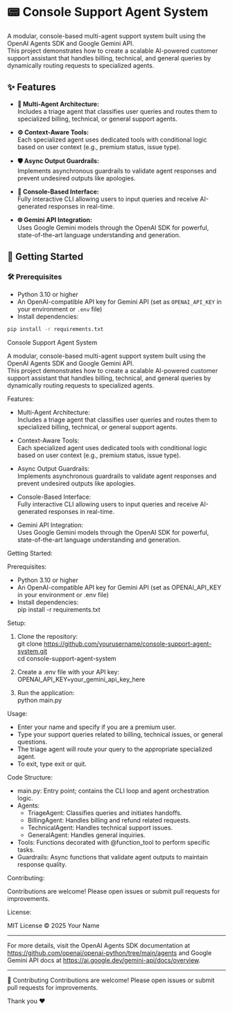 # 📟 Console Support Agent System

A modular, console-based multi-agent support system built using the OpenAI Agents SDK and Google Gemini API.  
This project demonstrates how to create a scalable AI-powered customer support assistant that handles billing, technical, and general queries by dynamically routing requests to specialized agents.

## ✨ Features

- **🤖 Multi-Agent Architecture:**  
  Includes a triage agent that classifies user queries and routes them to specialized billing, technical, or general support agents.

- **⚙️ Context-Aware Tools:**  
  Each specialized agent uses dedicated tools with conditional logic based on user context (e.g., premium status, issue type).

- **🛡 Async Output Guardrails:**  
  Implements asynchronous guardrails to validate agent responses and prevent undesired outputs like apologies.

- **💬 Console-Based Interface:**  
  Fully interactive CLI allowing users to input queries and receive AI-generated responses in real-time.

- **🌐 Gemini API Integration:**  
  Uses Google Gemini models through the OpenAI SDK for powerful, state-of-the-art language understanding and generation.

## 🚀 Getting Started

### 🛠 Prerequisites

- Python 3.10 or higher  
- An OpenAI-compatible API key for Gemini API (set as `OPENAI_API_KEY` in your environment or `.env` file)  
- Install dependencies:

```bash
pip install -r requirements.txt
```
Console Support Agent System

A modular, console-based multi-agent support system built using the OpenAI Agents SDK and Google Gemini API.  
This project demonstrates how to create a scalable AI-powered customer support assistant that handles billing, technical, and general queries by dynamically routing requests to specialized agents.

Features:

- Multi-Agent Architecture:  
  Includes a triage agent that classifies user queries and routes them to specialized billing, technical, or general support agents.

- Context-Aware Tools:  
  Each specialized agent uses dedicated tools with conditional logic based on user context (e.g., premium status, issue type).

- Async Output Guardrails:  
  Implements asynchronous guardrails to validate agent responses and prevent undesired outputs like apologies.

- Console-Based Interface:  
  Fully interactive CLI allowing users to input queries and receive AI-generated responses in real-time.

- Gemini API Integration:  
  Uses Google Gemini models through the OpenAI SDK for powerful, state-of-the-art language understanding and generation.

Getting Started:

Prerequisites:

- Python 3.10 or higher  
- An OpenAI-compatible API key for Gemini API (set as OPENAI_API_KEY in your environment or .env file)  
- Install dependencies:  
  pip install -r requirements.txt

Setup:

1. Clone the repository:  
   git clone https://github.com/yourusername/console-support-agent-system.git  
   cd console-support-agent-system

2. Create a .env file with your API key:  
   OPENAI_API_KEY=your_gemini_api_key_here

3. Run the application:  
   python main.py

Usage:

- Enter your name and specify if you are a premium user.  
- Type your support queries related to billing, technical issues, or general questions.  
- The triage agent will route your query to the appropriate specialized agent.  
- To exit, type exit or quit.

Code Structure:

- main.py: Entry point; contains the CLI loop and agent orchestration logic.  
- Agents:
  - TriageAgent: Classifies queries and initiates handoffs.  
  - BillingAgent: Handles billing and refund related requests.  
  - TechnicalAgent: Handles technical support issues.  
  - GeneralAgent: Handles general inquiries.  
- Tools: Functions decorated with @function_tool to perform specific tasks.  
- Guardrails: Async functions that validate agent outputs to maintain response quality.

Contributing:

Contributions are welcome! Please open issues or submit pull requests for improvements.

License:

MIT License © 2025 Your Name

---

For more details, visit the OpenAI Agents SDK documentation at https://github.com/openai/openai-python/tree/main/agents and Google Gemini API docs at https://ai.google.dev/gemini-api/docs/overview.

---
🤝 Contributing
Contributions are welcome! Please open issues or submit pull requests for improvements.

Thank you ❤
